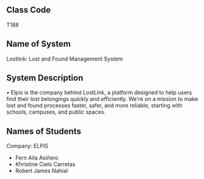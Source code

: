 ## Class Code
T188


## Name of System
Lostlink: Lost and Found Management System


## System Description
•	Elpis is the company behind LostLink, a platform designed to help users find their lost belongings quickly and efficiently. We're on a mission to make lost and found processes faster, safer, and more reliable, starting with schools, campuses, and public spaces.


## Names of Students
Company: ELPIS
- Fern Aila Asiñero
- Khristine Cielo Carretas
- Robert James Nahial
  

